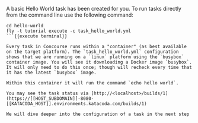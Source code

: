 A basic Hello World task has been created for you. To run tasks directly from the command line use the following command:

```
cd hello-world
fly -t tutorial execute -c task_hello_world.yml
```{{execute terminal}}

Every task in Concourse runs within a "container" (as best available on the target platform). The `task_hello_world.yml` configuration shows that we are running on a `linux` platform using the `busybox` container image. You will see it downloading a Docker image `busybox`. It will only need to do this once; though will recheck every time that it has the latest `busybox` image.

Within this container it will run the command `echo hello world`.

You may see the task status via [http://<localhost>/builds/1](https://[[HOST_SUBDOMAIN]]-8080-[[KATACODA_HOST]].environments.katacoda.com/builds/1)

We will dive deeper into the configuration of a task in the next step
